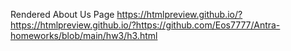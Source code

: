 Rendered About Us Page
https://htmlpreview.github.io/?https://htmlpreview.github.io/?https://github.com/Eos7777/Antra-homeworks/blob/main/hw3/h3.html